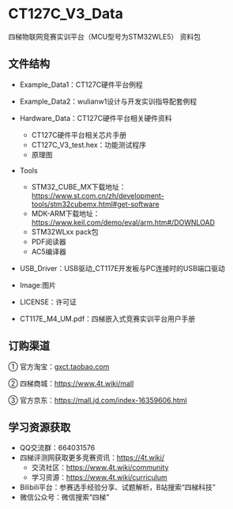 # CT127C_V3_Data

四梯物联网竞赛实训平台（MCU型号为STM32WLE5） 资料包



## 文件结构

- Example_Data1：CT127C硬件平台例程

- Example_Data2：wulianw1设计与开发实训指导配套例程

- Hardware_Data：CT127C硬件平台相关硬件资料
  - CT127C硬件平台相关芯片手册
  - CT127C_V3_test.hex：功能测试程序
  - 原理图

- Tools
  
  - STM32_CUBE_MX下载地址：https://www.st.com.cn/zh/development-tools/stm32cubemx.html#get-software
  - MDK-ARM下载地址：https://www.keil.com/demo/eval/arm.htm#/DOWNLOAD
  - STM32WLxx pack包
  - PDF阅读器
  - AC5编译器

- USB_Driver：USB驱动_CT117E开发板与PC连接时的USB端口驱动

- Image:图片

- LICENSE：许可证

- CT117E_M4_UM.pdf：四梯嵌入式竞赛实训平台用户手册

  

## 订购渠道

① 官方淘宝：[gxct.taobao.com]()

② 四梯商城：https://www.4t.wiki/mall

③ 官方京东：https://mall.jd.com/index-16359606.html



## 学习资源获取

- QQ交流群：664031576
- 四梯评测网获取更多竞赛资讯：https://4t.wiki/
  - 交流社区：https://www.4t.wiki/community
  - 学习资源：https://www.4t.wiki/curriculum
- Bilibili平台：参赛选手经验分享、试题解析，B站搜索“四梯科技”
- 微信公众号：微信搜索“四梯”